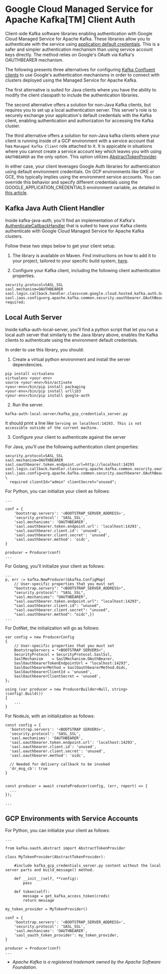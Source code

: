 # Google Cloud Managed Service for Apache Kafka[TM] Client Auth

Client-side Kafka software libraries enabling authentication with Google Cloud Managed Service for Apache Kafka. These libraries allow you to authenticate with the service using [application default credentials](http://cloud/docs/authentication/provide-credentials-adc). This is a safer and simpler authentication mechanism than using service account keys directly. The method relies on Google's OAuth via Kafka's OAUTHBEARER mechanism.

The following presents three alternatives for configuring [Kafka Confluent clients](https://docs.confluent.io/platform/current/clients/index.html) to use Google's authentication mechanisms in order to connect with clusters deployed using the Managed Service for Apache Kafka.

The first alternative is suited for Java clients where you have the ability to modify the client classpath to include the authentication libraries.

The second alternative offers a solution for non-Java Kafka clients, but requires you to set up a local authentication server. This server's role is to securely exchange your application's default credentials with the Kafka client, enabling authentication and authorization for accessing the Kafka cluster.

The third alternative offers a solution for non-Java kafka clients where your client is running inside of a GCP environment with a service account that has `Managed Kafka Client` role attached to it. It is appicable in situations where you cannot create a service account key which leaves you with using `OAUTHBEARER` as the only option. This option utilizes [AbstractTokenProvider](https://github.com/dpkp/kafka-python/blob/master/kafka/oauth/abstract.py). 

In either case, your client leverages Google Auth libraries for authentication using default environment credentials. On GCP environments like GKE or GCE, this typically implies using the environment service accounts. You can override this behavior and specify different credentials using the GOOGLE_APPLICATION_CREDENTIALS environment variable, as detailed in [this article](https://github.com/googleapis/google-auth-library-java?tab=readme-ov-file#getting-application-default-credentials).


## Kafka Java Auth Client Handler

Inside kafka-java-auth, you'll find an implementation of Kafka's [AuthenticateCallbackHandler](https://kafka.apache.org/20/javadoc/org/apache/kafka/common/security/auth/AuthenticateCallbackHandler.html) that is suited to have your Kafka clients authenticate with Google Cloud Managed Service for Apache Kafka clusters.

Follow these two steps below to get your client setup.

1. The library is available on Maven. Find instructions on how to add it to your project, tailored to your specific build system, [here](https://central.sonatype.com/artifact/com.google.cloud.hosted.kafka/managed-kafka-auth-login-handler).

2. Configure your Kafka client, including the following client authentication properties.
```
security.protocol=SASL_SSL
sasl.mechanism=OAUTHBEARER
sasl.login.callback.handler.class=com.google.cloud.hosted.kafka.auth.GcpLoginCallbackHandler
sasl.jaas.config=org.apache.kafka.common.security.oauthbearer.OAuthBearerLoginModule required;
```

## Local Auth Server

Inside kafka-auth-local-server, you'll find a python script that let you run a local auth server that similarly to the Java library above, enables the Kafka clients to authenticate using the environment default credentials.

In order to use this library, you should:

1. Create a virtual python environment and install the server dependencies.
```
pip install virtualenv
virtualenv <your-env>
source <your-env>/bin/activate
<your-env>/bin/pip install packaging
<your-env>/bin/pip install urllib3
<your-env>/bin/pip install google-auth
```

2. Run the server.
```
kafka-auth-local-server/kafka_gcp_credentials_server.py
```
It should print a line like `Serving on localhost:14293. This is not accessible outside of the current machine.`

3. Configure your client to authenticate against the server

For Java, you'll use the following authentication client properties:
```
security.protocol=SASL_SSL
sasl.mechanism=OAUTHBEARER
sasl.oauthbearer.token.endpoint.url=http://localhost:14293
sasl.login.callback.handler.class=org.apache.kafka.common.security.oauthbearer.secured.OAuthBearerLoginCallbackHandler
sasl.jaas.config=org.apache.kafka.common.security.oauthbearer.OAuthBearerLoginModule \
  required clientId="admin" clientSecret="unused";
```

For Python, you can initialize your client as follows:
```
...

conf = {
    'bootstrap.servers': '<BOOTSTRAP_SERVER_ADDRESS>',
    'security.protocol': 'SASL_SSL',
    'sasl.mechanisms': 'OAUTHBEARER',
    'sasl.oauthbearer.token.endpoint.url': 'localhost:14293',
    'sasl.oauthbearer.client.id': 'unused',
    'sasl.oauthbearer.client.secret': 'unused',
    'sasl.oauthbearer.method': 'oidc',
}

producer = Producer(conf)
...
```

For Golang, you'll initialize your client as follows:
```
...
p, err := kafka.NewProducer(&kafka.ConfigMap{
    // User-specific properties that you must set
    "bootstrap.servers": "<BOOTSTRAP_SERVER_ADDRESS>",
    "security.protocol": "SASL_SSL",
    "sasl.mechanisms": "OAUTHBEARER",
    "sasl.oauthbearer.token.endpoint.url": "localhost:14293",
    "sasl.oauthbearer.client.id": "unused",
    "sasl.oauthbearer.client.secret": "unused",
    "sasl.oauthbearer.method": "oidc",})
...
```

For DotNet, the initialization will go as follows:
```
var config = new ProducerConfig
{
    // User-specific properties that you must set
    BootstrapServers = "<BOOTSTRAP SERVERS>",
    SecurityProtocol = SecurityProtocol.SaslSsl,
    SaslMechanism    = SaslMechanism.OAuthBearer,
    SaslOauthbearerTokenEndpointUrl = "localhost:14293",
    SaslOauthbearerMethod = SaslOauthbearerMethod.Oidc,
    SaslOauthbearerClientId = 'unused',
    SaslOauthbearerClientSecret = 'unused',
};

using (var producer = new ProducerBuilder<Null, string>(config).Build())
{
    ...
}
```

For NodeJs, with an initialization as follows:
```
const config = {
  'bootstrap.servers': '<BOOTSTRAP SERVERS>',
  'security.protocol': 'SASL_SSL',
  'sasl.mechanisms': 'OAUTHBEARER',
  'sasl.oauthbearer.token.endpoint.url': 'localhost:14293',
  'sasl.oauthbearer.client.id': 'unused',
  'sasl.oauthbearer.client.secret': 'unused',
  'sasl.oauthbearer.method': 'oidc',

  // Needed for delivery callback to be invoked
  'dr_msg_cb': true
}


const producer = await createProducer(config, (err, report) => {
  ...
});

...
```

## GCP Environments with Service Accounts

For Python, you can initialize your client as follows:
```
...

from kafka.oauth.abstract import AbstractTokenProvider

class MyTokenProvider(AbstractTokenProvider):

    #include kafka_gcp_credentials_server.py content without the local server parts and build_message() method.  

    def __init__(self, **config):
        pass

    def token(self):
        message = get_kafka_access_token(creds) 
        return message

my_token_provider = MyTokenProvider()

conf = {
    'bootstrap.servers': '<BOOTSTRAP_SERVER_ADDRESS>',
    'security.protocol': 'SASL_SSL',
    'sasl.mechanisms': 'OAUTHBEARER',
    'sasl_oauth_token_provider': my_token_provider,
}

producer = Producer(conf)
...
```



* *Apache Kafka is a registered trademark owned by the Apache Software Foundation.*

